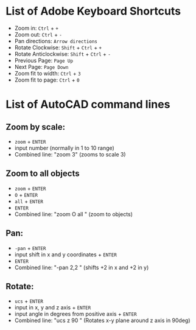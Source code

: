 # List of Adobe Keyboard Shortcuts

* Zoom in: `Ctrl` + `+`
* Zoom out: `Ctrl` + `-`
* Pan directions: `Arrow directions`
* Rotate Clockwise: `Shift` + `Ctrl` + `+`
* Rotate Anticlockwise: `Shift` + `Ctrl` + `-`
* Previous Page: `Page Up`
* Next Page: `Page Down`
* Zoom fit to width: `Ctrl` + `3`
* Zoom fit to page: `Ctrl` + `0`

# List of AutoCAD command lines

## Zoom by scale: 
* `zoom` + `ENTER`
* input number (normally in 1 to 10 range)
* Combined line: "zoom 3" (zooms to scale 3)

## Zoom to all objects
* `zoom` + `ENTER`
* `O` + `ENTER`
* `all` + `ENTER`
* `ENTER`
* Combined line: "zoom O all  " (zoom to objects)

## Pan: 
* `-pan` + `ENTER`
* input shift in x and y coordinates + `ENTER` 
* `ENTER`
* Combined line: "-pan 2,2  " (shifts +2 in x and +2 in y)

## Rotate: 
* `ucs` + `ENTER`
* input in x, y and z axis + `ENTER`
* input angle in degrees from positive axis + `ENTER`
* Combined line: "ucs z 90 " (Rotates x-y plane around z axis in 90deg)
